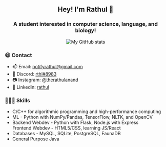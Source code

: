 
<div align="center">
	<h2>Hey! I'm Rathul 👋</h2>
	<h3>A student interested in computer science, language, and biology!</h3>
	<p><img src="https://github-readme-stats.vercel.app/api?username=ranand-creator&amp;&bg_color=45,904E95,E76444&title_color=ffffff&text_color=ffffff" alt="My GitHub stats">	</p>
</div>

<h3>😄 Contact</h3>
<ul>
	<li>📫 Email: <a href="mailto:notifyrathul@gmail.com">notifyrathul@gmail.com</a></li>
	<li>📝 Discord: <a href="https://discordapp.com/users/839743854760689694">rthl#8983</a></li>
	<li>📷 Instagram: <a href="https://www.instagram.com/therathulanand/">@therathulanand</a></li>
	<li>🤵 Linkedin: <a href="https://www.linkedin.com/in/rathul/">rathul</a></li>
</ul>

<h3>👨🏽‍💻 Skills</h3>
<ul>
	<li>C/C++ for algorithmic programming and high-performance computing</li>
	<li>ML - Python with NumPy/Pandas, TensorFlow, NLTK, and OpenCV</li>
	<li>Backend Webdev - Python with Flask, Node.js with Express</li
	<li>Frontend Webdev - HTML5/CSS, learning JS/React</li>
	<li>Databases - MySQL, SQLite, PostgreSQL, FaunaDB</li>
	<li>General Purpose Java</li>
</ul>
<!-- <a href="https://github.com/anuraghazra/github-readme-stats">
  <img align="center" src="https://github-readme-stats.vercel.app/api/pin/?username=anuraghazra&repo=github-readme-stats" />
</a>
<a href="https://github.com/anuraghazra/convoychat">
  <img align="center" src="https://github-readme-stats.vercel.app/api/pin/?username=anuraghazra&repo=convoychat" />
</a> -->
